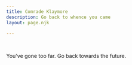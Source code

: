 ```yaml
---
title: Comrade Klaymore
description: Go back to whence you came
layout: page.njk

---
```

<br />

  <p>You've gone too far. Go back towards the future.</p>
  </body>
  
  <script>
    window.location.replace("../01");
  </script>
  
</html>
